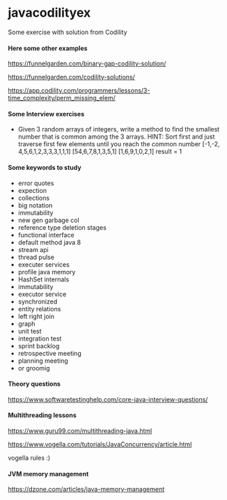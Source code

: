 # javacodilityex
Some exercise with solution from Codility

#### Here some other examples

https://funnelgarden.com/binary-gap-codility-solution/

https://funnelgarden.com/codility-solutions/

https://app.codility.com/programmers/lessons/3-time_complexity/perm_missing_elem/

#### Some Interview exercises

- Given 3 random arrays of integers, write a method to find the smallest number that is common among the 3 arrays. HINT: Sort first and just traverse first few elements until you reach the common number
  [-1,-2, 4,5,6,1,2,3,3,3,1,1,1]
  [54,6,7,8,1,3,5,1]
  [1,6,9,1,0,2,1]
  result = 1

#### Some keywords to study

- error quotes
- expection 
- collections
- big notation
- immutability
- new gen garbage col
- reference type deletion stages
- functional interface
- default method java 8
- stream api
- thread pulse
- executer services
- profile java memory
- HashSet internals
- immutability
- executor service
- synchronized
- entity relations
- left right join
- graph
- unit test 
- integration test
- sprint backlog
- retrospective meeting
- planning meeting
- or groomig


  
#### Theory questions

https://www.softwaretestinghelp.com/core-java-interview-questions/

#### Multithreading lessons

https://www.guru99.com/multithreading-java.html

https://www.vogella.com/tutorials/JavaConcurrency/article.html

vogella rules :)

#### JVM memory management 

https://dzone.com/articles/java-memory-management
